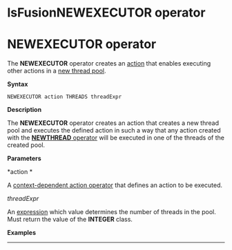 # lsFusionNEWEXECUTOR operator

# NEWEXECUTOR operator

The **NEWEXECUTOR** operator creates an [action](lsFusionActions.md) that enables executing other actions in a [new thread pool](lsFusionNew_threads_NEWTHREAD_NEWEXECUTOR_.md).

**Syntax**

    NEWEXECUTOR action THREADS threadExpr

**Description**

The **NEWEXECUTOR** operator creates an action that creates a new thread pool and executes the defined action in such a way that any action created with the [**NEWTHREAD** operator](lsFusionNEWTHREAD_operator.md) will be executed in one of the threads of the created pool. 

**Parameters**

*action *

A [context-dependent action operator](Action-operator_36307157.html#Actionoperator-contextdependent) that defines an action to be executed.

*threadExpr*

An [expression](lsFusionExpression.md) which value determines the number of threads in the pool. Must return the value of the **INTEGER** class. 

**Examples**

****************************************************



  
